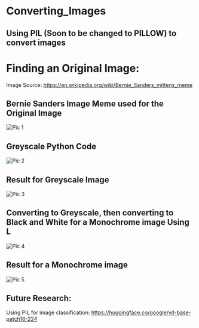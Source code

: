 # Converting_Images
## Using PIL (Soon to be changed to PILLOW) to convert images

# Finding an Original Image: 
Image Source: https://en.wikipedia.org/wiki/Bernie_Sanders_mittens_meme

## Bernie Sanders Image Meme used for the Original Image
![Pic 1](https://github.com/Baylex/Converting_Images/blob/main/Bernie_Sanders_mittens.jpg)

## Greyscale Python Code
![Pic 2](https://github.com/Baylex/Converting_Images/blob/main/greyscale_code.PNG)

## Result for Greyscale Image
![Pic 3](https://github.com/Baylex/Converting_Images/blob/main/Bernie_Sanders_greyscale.png)

## Converting to Greyscale, then converting to Black and White for a Monochrome image Using L 
![Pic 4](https://github.com/Baylex/Converting_Images/blob/main/monochrome_code.PNG)

## Result for a Monochrome image
![Pic 5](https://github.com/Baylex/Converting_Images/blob/main/Bernie_Sanders_monochrome.jpg)

## Future Research:
Using PIL for image classification:
https://huggingface.co/google/vit-base-patch16-224
